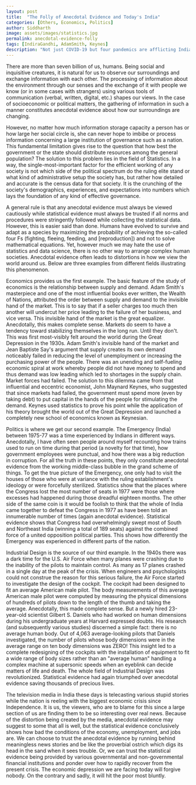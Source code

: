 ```yaml
---
layout: post
title:  "The Folly of Anecdotal Evidence and Today's India"
categories: [Others, Economics, Politics]
author: Siddharth
image: assets/images/statistics.jpg
permalink: anecdotal-evidence-folly
tags: [IndiraGandhi, AdamSmith, Keynes]
description: "Not just COVID-19 but four pandemics are afflicting India and all are related to the Narendra Modi Paradox."
---
```

There are more than seven billion of us, humans. Being social and inquisitive creatures, it is natural for us to observe our surroundings and exchange information with each other. The processing of information about the environment through our senses and the exchange of it with people we know (or in some cases with strangers) using various tools of communication (verbal, written, digital, etc.) shapes our views. In the case of socioeconomic or political matters, the gathering of information in such a manner constitutes anecdotal evidence about how our surroundings are changing.

However, no matter how much information storage capacity a person has or how large her social circle is, she can never hope to imbibe or process information concerning a large institution of governance such as a nation. This fundamental limitation gives rise to the question that how best the government or the state should distribute resources among the general population? The solution to this problem lies in the field of Statistics. In a way, the single-most-important factor for the efficient working of any society is not which side of the political spectrum do the ruling elite stand or what kind of administrative setup the society has, but rather how detailed and accurate is the census data for that society. It is the crunching of the society's demographics, experiences, and expectations into numbers which lays the foundation of any kind of effective governance.

A general rule is that any anecdotal evidence must always be viewed cautiously while statistical evidence must always be trusted if all norms and procedures were stringently followed while collecting the statistical data. However, this is easier said than done. Humans have evolved to survive and adapt as a species by maximizing the probability of achieving the so-called four Fs (fighting, fleeing, feeding, and [reproduction]) and not to solve mathematical equations. Yet, however much we may hate the use of statistics and data science, there is no other way to arrange complex human societies. Anecdotal evidence often leads to distortions in how we view the world around us. Below are three examples from different fields illustrating this phenomenon.

Economics provides us the first example. The basic feature of the study of economics is the relationship between supply and demand. Adam Smith's masterpiece and one of the most influential books ever written, the Wealth of Nations, attributed the order between supply and demand to the invisible hand of the market. This is to say that if a seller charges too much then another will undercut her price leading to the failure of her business, and vice versa. This invisible hand of the market is the great equalizer. Anecdotally, this makes complete sense. Markets do seem to have a tendency toward stabilizing themselves in the long run. Until they don't. This was first most-visibly felt around the world during the Great Depression in the 1930s. Adam Smith's invisible hand of the market and Jean Baptiste Say's argument that supply creates its own demand noticeably failed in reducing the level of unemployment or increasing the purchasing power of the people. There was an unending and self-fueling economic spiral at work whereby people did not have money to spend and thus demand was low leading which led to shortages in the supply chain. Market forces had failed. The solution to this dilemma came from that influential and eccentric economist, John Maynard Keynes, who suggested that since markets had failed, the government must spend more (even by taking debt) to put capital in the hands of the people for stimulating the demand. Keynes used statistics to prove his point while the application of his theory brought the world out of the Great Depression and launched a completely new school of economics known as Keynesian.

Politics is where we get our second example. The Emergency (India) between 1975-77 was a time experienced by Indians in different ways. Anecdotally, I have often seen people around myself recounting how trains used to run on time during that period (a novelty for that time), how government employees were punctual, and how there was a big reduction in corruption. For all the truth in these points, they only constitute anecdotal evidence from the working middle-class bubble in the grand scheme of things. To get the true picture of the Emergency, one only had to visit the houses of those who were at variance with the ruling establishment's ideology or were forcefully sterilized. Statistics show that the places where the Congress lost the most number of seats in 1977 were those where excesses had happened during those dreadful eighteen months. The other side of the same coin is it would be foolish to think that the whole of India came together to defeat the Congress in 1977 as have been told an innumerable number of times (again anecdotal evidence). Statistical evidence shows that Congress had overwhelmingly swept most of South and Northeast India (winning a total of 189 seats) against the combined force of a united opposition political parties. This shows how differently the Emergency was experienced in different parts of the nation. 

Industrial Design is the source of our third example. In the 1940s there was a dark time for the U.S. Air Force when many planes were crashing due to the inability of the pilots to maintain control. As many as 17 planes crashed in a single day at the peak of the crisis. When engineers and psychologists could not construe the reason for this serious failure, the Air Force started to investigate the design of the cockpit. The cockpit had been designed to fit an average American male pilot. The body measurements of this average American male pilot were computed by measuring the physical dimensions of hundreds of pilots down to the length of the thumb and taking the average. Anecdotally, this made complete sense. But a newly hired 23-year-old scientist Gilbert S. Daniels who had worked on human dimensions during his undergraduate years at Harvard expressed doubts. His research (and subsequently various studies) discerned a simple fact: there is no average human body. Out of 4,063 average-looking pilots that Daniels investigated, the number of pilots whose body dimensions were in the average range on ten body dimensions was ZERO! This insight led to a complete redesigning of the cockpits with the installation of equipment to fit a wide range of body sizes rather than an "average human" handling a complex machine at supersonic speeds when an eyeblink can decide matters of life and death. The whole field of Industrial Design was revolutionized. Statistical evidence had again triumphed over anecdotal evidence saving thousands of precious lives.

The television media in India these days is telecasting various stupid stories while the nation is reeling with the biggest economic crisis since Independence. It is us, the viewers, who are to blame for this since a large section of us are finding them to be so interesting over real news. Because of the distortion being created by the media, anecdotal evidence may suggest to some that all is well, but the statistical evidence conclusively shows how bad the conditions of the economy, unemployment, and jobs are. We can choose to trust the anecdotal evidence by running behind meaningless news stories and be like the proverbial ostrich which digs its head in the sand when it sees trouble. Or, we can trust the statistical evidence being provided by various governmental and non-governmental financial institutions and ponder over how to rapidly recover from the present crisis. The economic depression we are facing today will forgive nobody. On the contrary and sadly, it will hit the poor most bluntly.
